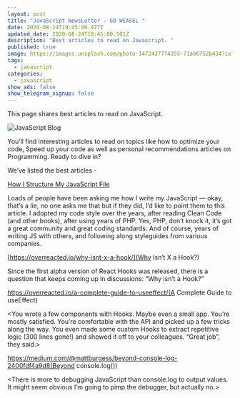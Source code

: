 ```yaml
---
layout: post
title: "JavaScript NewsLetter - GO WEASEL "
date: 2020-08-24T19:45:00.477Z
updated_date: 2020-08-24T19:45:00.501Z
description: "Best articles to read on Javascript. "
published: true
image: https://images.unsplash.com/photo-1472437774355-71ab6752b434?ixlib=rb-1.2.1&ixid=eyJhcHBfaWQiOjEyMDd9&auto=format&fit=crop&w=1567&q=80
tags:
  - javascript
categories:
  - javascript
show_ads: false
show_telegram_signup: false
---
```

This page shares best articles to read on JavaScript. 

![JavaScript Blog](https://images.unsplash.com/photo-1472437774355-71ab6752b434?ixlib=rb-1.2.1&ixid=eyJhcHBfaWQiOjEyMDd9&auto=format&fit=crop&w=1567&q=80)

You’ll find interesting articles to read on topics like how to optimize your code, Speed up your code as well as personal recommendations articles on Programming. Ready to dive in? 

We’ve listed the best articles - 

[How I Structure My JavaScript File](https://dev.to/antjanus/how-i-structure-my-javascript-file-2clc)

Loads of people have been asking me how I write my JavaScript — okay, that’s a lie, no one asks me that but if they did, I’d like to point them to this article. I adopted my code style over the years, after reading Clean Code (and other books), after using years of PHP. Yes, PHP, don’t knock it, it’s got a great community and great coding standards. And of course, years of writing JS with others, and following along styleguides from various companies.

[https://overreacted.io/why-isnt-x-a-hook/](Why Isn’t X a Hook?)

Since the first alpha version of React Hooks was released, there is a question that keeps coming up in discussions: “Why isn’t <some other API> a Hook?”

https://overreacted.io/a-complete-guide-to-useeffect/(A Complete Guide to useEffect)

<You wrote a few components with Hooks. Maybe even a small app. You’re mostly satisfied. You’re comfortable with the API and picked up a few tricks along the way. You even made some custom Hooks to extract repetitive logic (300 lines gone!) and showed it off to your colleagues. “Great job”, they said.>

https://medium.com/@mattburgess/beyond-console-log-2400fdf4a9d8(Beyond console.log())

<There is more to debugging JavaScript than console.log to output values. It might seem obvious I’m going to pimp the debugger, but actually no.>